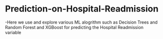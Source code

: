 # Prediction-on-Hospital-Readmission

-Here we use and explore various ML alogrithm such as Decision Trees and Random Forest and XGBoost for predicting the Hospital Readmission variable


